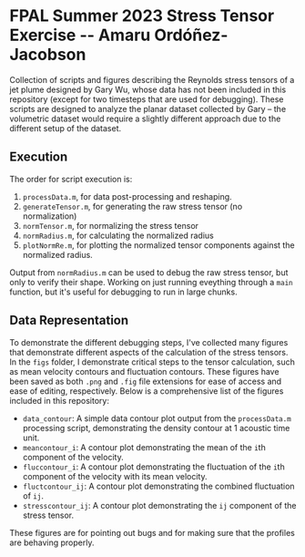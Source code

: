 # FPAL Summer 2023 Stress Tensor Exercise -- Amaru Ordóñez-Jacobson
Collection of scripts and figures describing the Reynolds stress tensors of a jet plume designed by Gary Wu, whose data has not been included in this repository (except for two timesteps that are used for debugging). These scripts are designed to analyze the planar dataset collected by Gary – the volumetric dataset would require a slightly different approach due to the different setup of the dataset. 

## Execution
The order for script execution is:
1. `processData.m`, for data post-processing and reshaping.
2. `generateTensor.m`, for generating the raw stress tensor (no normalization)
3. `normTensor.m`, for normalizing the stress tensor
4. `normRadius.m`, for calculating the normalized radius
5. `plotNormRe.m`, for plotting the normalized tensor components against the normalized radius.

Output from `normRadius.m` can be used to debug the raw stress tensor, but only to verify their shape. Working on just running eveything through a `main` function, but it's useful for debugging to run in large chunks.

## Data Representation
To demonstrate the different debugging steps, I've collected many figures that demonstrate different aspects of the calculation of the stress tensors. In the `figs` folder, I demonstrate critical steps to the tensor calculation, such as mean velocity contours and fluctuation contours. These figures have been saved as both `.png` and `.fig` file extensions for ease of access and ease of editing, respectively. Below is a comprehensive list of the figures included in this repository:
- `data_contour`: A simple data contour plot output from the `processData.m` processing script, demonstrating the density contour at 1 acoustic time unit.
- `meancontour_i`: A contour plot demonstrating the mean of the `i`th component of the velocity.
- `fluccontour_i`: A contour plot demonstrating the fluctuation of the `i`th component of the velocity with its mean velocity.
- `fluctcontour_ij`: A contour plot demonstrating the combined fluctuation of `ij`.
- `stresscontour_ij`: A contour plot demonstrating the `ij` component of the stress tensor.

These figures are for pointing out bugs and for making sure that the profiles are behaving properly.